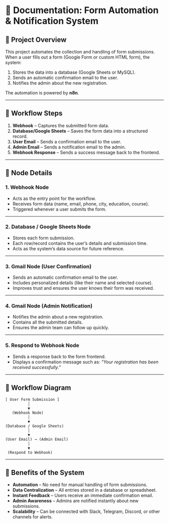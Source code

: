 # 📄 Documentation: Form Automation & Notification System

## 🔹 Project Overview

This project automates the collection and handling of form submissions. When a user fills out a form (Google Form or custom HTML form), the system:

1. Stores the data into a database (Google Sheets or MySQL).
2. Sends an automatic confirmation email to the user.
3. Notifies the admin about the new registration.

The automation is powered by **n8n**.

---

## 🔹 Workflow Steps

1. **Webhook** – Captures the submitted form data.
2. **Database/Google Sheets** – Saves the form data into a structured record.
3. **User Email** – Sends a confirmation email to the user.
4. **Admin Email** – Sends a notification email to the admin.
5. **Webhook Response** – Sends a success message back to the frontend.

---

## 🔹 Node Details

### 1. Webhook Node

* Acts as the entry point for the workflow.
* Receives form data (name, email, phone, city, education, course).
* Triggered whenever a user submits the form.

---

### 2. Database / Google Sheets Node

* Stores each form submission.
* Each row/record contains the user’s details and submission time.
* Acts as the system’s data source for future reference.

---

### 3. Gmail Node (User Confirmation)

* Sends an automatic confirmation email to the user.
* Includes personalized details (like their name and selected course).
* Improves trust and ensures the user knows their form was received.

---

### 4. Gmail Node (Admin Notification)

* Notifies the admin about a new registration.
* Contains all the submitted details.
* Ensures the admin team can follow up quickly.

---

### 5. Respond to Webhook Node

* Sends a response back to the form frontend.
* Displays a confirmation message such as:
  *“Your registration has been received successfully.”*

---

## 🔹 Workflow Diagram

```
[ User Form Submission ]
          │
          ▼
   (Webhook Node)
          │
          ▼
(Database / Google Sheets)
          │
          ▼
(User Email) → (Admin Email)
          │
          ▼
 (Respond to Webhook)
```

---

## 🔹 Benefits of the System

* **Automation** – No need for manual handling of form submissions.
* **Data Centralization** – All entries stored in a database or spreadsheet.
* **Instant Feedback** – Users receive an immediate confirmation email.
* **Admin Awareness** – Admins are notified instantly about new submissions.
* **Scalability** – Can be connected with Slack, Telegram, Discord, or other channels for alerts.


